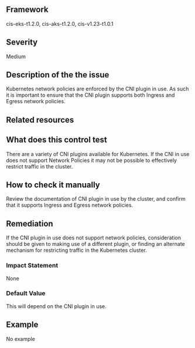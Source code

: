 ## Framework
cis-eks-t1.2.0, cis-aks-t1.2.0, cis-v1.23-t1.0.1
 
## Severity
Medium

## Description of the the issue
Kubernetes network policies are enforced by the CNI plugin in use. As such it is important to ensure that the CNI plugin supports both Ingress and Egress network policies.
 
## Related resources

## What does this control test
There are a variety of CNI plugins available for Kubernetes. If the CNI in use does not support Network Policies it may not be possible to effectively restrict traffic in the cluster.
 
## How to check it manually
Review the documentation of CNI plugin in use by the cluster, and confirm that it supports Ingress and Egress network policies.
## Remediation
If the CNI plugin in use does not support network policies, consideration should be given to making use of a different plugin, or finding an alternate mechanism for restricting traffic in the Kubernetes cluster.
 
### Impact Statement
None
### Default Value
This will depend on the CNI plugin in use.
## Example
No example
